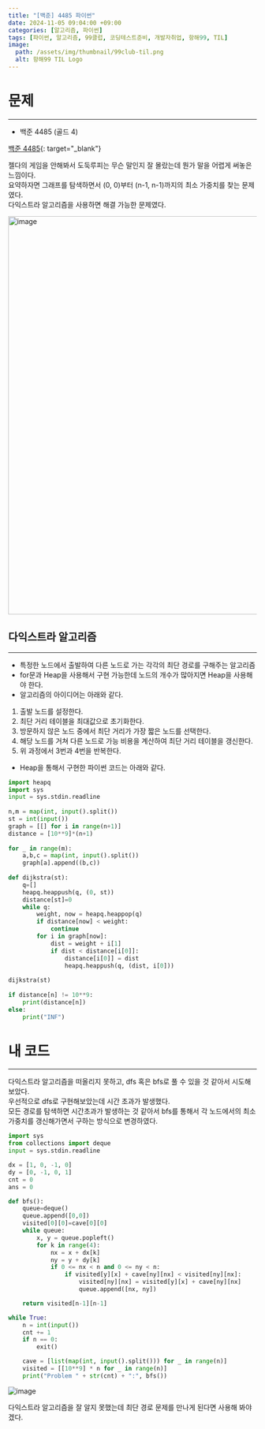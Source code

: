 ```yaml
---
title: "[백준] 4485 파이썬"
date: 2024-11-05 09:04:00 +09:00
categories: [알고리즘, 파이썬]
tags: [파이썬, 알고리즘, 99클럽, 코딩테스트준비, 개발자취업, 항해99, TIL]
image:
  path: /assets/img/thumbnail/99club-til.png
  alt: 항해99 TIL Logo
---
```

# 문제
---
- 백준 4485 (골드 4)

[백준 4485](https://www.acmicpc.net/problem/4485){: target="_blank"}

젤다의 게임을 안해봐서 도둑루피는 무슨 말인지 잘 몰랐는데 뭔가 말을 어렵게 써놓은 느낌이다.   
요약하자면 그래프를 탐색하면서 (0, 0)부터 (n-1, n-1)까지의 최소 가중치를 찾는 문제였다.   
다익스트라 알고리즘을 사용하면 해결 가능한 문제였다.   

<img width="808" alt="image" src="https://github.com/user-attachments/assets/69dabf86-e897-436d-aaf2-0e8355875a92">

## 다익스트라 알고리즘
---
- 특정한 노드에서 출발하여 다른 노드로 가는 각각의 최단 경로를 구해주는 알고리즘
- for문과 Heap을 사용해서 구현 가능한데 노드의 개수가 많아지면 Heap을 사용해야 한다.   
- 알고리즘의 아이디어는 아래와 같다.   
1. 출발 노드를 설정한다.   
2. 최단 거리 테이블을 최대값으로 초기화한다.   
3. 방문하지 않은 노드 중에서 최단 거리가 가장 짧은 노드를 선택한다.   
4. 해당 노드를 거쳐 다른 노드로 가능 비용을 계산하여 최단 거리 테이블을 갱신한다.    
5. 위 과정에서 3번과 4번을 반복한다.    

- Heap을 통해서 구현한 파이썬 코드는 아래와 같다.   

```python
import heapq
import sys
input = sys.stdin.readline
 
n,m = map(int, input().split())
st = int(input())
graph = [[] for i in range(n+1)]
distance = [10**9]*(n+1)
 
for _ in range(m):
    a,b,c = map(int, input().split())
    graph[a].append((b,c))
 
def dijkstra(st):
    q=[]
    heapq.heappush(q, (0, st))
    distance[st]=0
    while q:
        weight, now = heapq.heappop(q)
        if distance[now] < weight:
            continue
        for i in graph[now]:
            dist = weight + i[1]
            if dist < distance[i[0]]:
                distance[i[0]] = dist
                heapq.heappush(q, (dist, i[0]))
 
dijkstra(st)
 
if distance[n] != 10**9:
    print(distance[n])
else:
    print("INF")
```

# 내 코드
---
다익스트라 알고리즘을 떠올리지 못하고, dfs 혹은 bfs로 풀 수 있을 것 같아서 시도해보았다.   
우선적으로 dfs로 구현해보았는데 시간 초과가 발생했다.   
모든 경로를 탐색하면 시간초과가 발생하는 것 같아서 bfs를 통해서 각 노드에서의 최소 가중치를 갱신해가면서 구하는 방식으로 변경하였다.   

```python
import sys
from collections import deque
input = sys.stdin.readline

dx = [1, 0, -1, 0]
dy = [0, -1, 0, 1]
cnt = 0
ans = 0

def bfs():
    queue=deque()
    queue.append([0,0])
    visited[0][0]=cave[0][0]
    while queue:
        x, y = queue.popleft()
        for k in range(4):
            nx = x + dx[k]
            ny = y + dy[k]
            if 0 <= nx < n and 0 <= ny < n:
                if visited[y][x] + cave[ny][nx] < visited[ny][nx]:
                    visited[ny][nx] = visited[y][x] + cave[ny][nx]
                    queue.append([nx, ny])

    return visited[n-1][n-1]

while True:
    n = int(input())
    cnt += 1
    if n == 0:
        exit()

    cave = [list(map(int, input().split())) for _ in range(n)]
    visited = [[10**9] * n for _ in range(n)]
    print("Problem " + str(cnt) + ":", bfs())
```

![image](https://github.com/user-attachments/assets/0956f658-da3c-4c80-ace4-e604a9d9fd53)

다익스트라 알고리즘을 잘 알지 못했는데 최단 경로 문제를 만나게 된다면 사용해 봐야겠다.   
